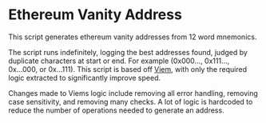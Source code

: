 # Ethereum Vanity Address
This script generates ethereum vanity addresses from 12 word mnemonics.

The script runs indefinitely, logging the best addresses found, judged by duplicate characters at start or end. For example (0x000..., 0x111..., 0x...000, or 0x...111).
This script is based off [Viem](https://github.com/wevm/viem), with only the required logic extracted to significantly improve speed.

Changes made to Viems logic include removing all error handling, removing case sensitivity, and removing many checks. A lot of logic is hardcoded to reduce the number of operations needed to generate an address.
